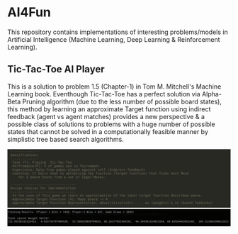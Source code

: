 # AI4Fun
This repository contains implementations of interesting problems/models in Artificial Intelligence (Machine Learning, Deep Learning & Reinforcement Learning).

## Tic-Tac-Toe AI Player
This is a solution to problem 1.5 (Chapter-1) in Tom M. Mitchell's Machine Learning book. Eventhough Tic-Tac-Toe has a perfect solution via Alpha-Beta Pruning algorithm (due to the less number of possible board states), this method by learning an approximate Target function using indirect feedback (agent vs agent matches) provides a new perspective & a possible class of solutions to problems with a huge number of possible states that cannot be solved in a computationally feasible manner by simplistic tree based search algorithms.

![Problem Specification](/images/description.png)
![Learnt Approximate Target Function inturn used by the Players to choose next Move](/images/target.png)
